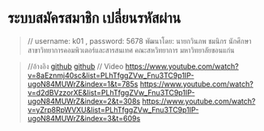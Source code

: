 # ระบบสมัครสมาชิก เปลี่ยนรหัสผ่าน 
> // username: k01 , password: 5678
> พัฒนาโดย: นายกวินภพ ชมนิกร
> นักศึกษาสาขาวิทยาการคอมพิวเตอร์และสารสนเทศ
> คณะสหวิทยาการ มหาวิทยาลัยขอนแก่น

> //อ้างอิง
> [github](www.github.com/ohmiler/register-login-php-)
> [github](www.github.com/codingWithElias/PHP-Profile-System-Change-Password)
> // Video
> https://www.youtube.com/watch?v=8aEznmj40sc&list=PLhTfggZVw_Fnu3TC9p1IP-ugoN84MUWrZ&index=1&t=785s
> https://www.youtube.com/watch?v=d2dBVzzorXE&list=PLhTfggZVw_Fnu3TC9p1IP-ugoN84MUWrZ&index=2&t=308s
> https://www.youtube.com/watch?v=yZrp8RpWVXU&list=PLhTfggZVw_Fnu3TC9p1IP-ugoN84MUWrZ&index=3&t=609s
